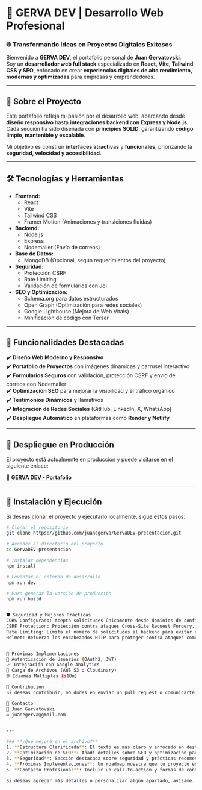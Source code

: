# 🚀 GERVA DEV | Desarrollo Web Profesional  

### 🌐 Transformando Ideas en Proyectos Digitales Exitosos  

Bienvenido a **GERVA DEV**, el portafolio personal de **Juan Gervatovski**.  
Soy un **desarrollador web full stack** especializado en **React, Vite, Tailwind CSS y SEO**, enfocado en crear **experiencias digitales de alto rendimiento, modernas y optimizadas** para empresas y emprendedores.  

---

## 🎯 Sobre el Proyecto  
Este portafolio refleja mi pasión por el desarrollo web, abarcando desde **diseño responsivo** hasta **integraciones backend con Express y Node.js**.  
Cada sección ha sido diseñada con **principios SOLID**, garantizando **código limpio, mantenible y escalable**.  

Mi objetivo es construir **interfaces atractivas** y **funcionales**, priorizando la **seguridad, velocidad y accesibilidad**.  

---

## 🛠️ Tecnologías y Herramientas  
- **Frontend:**  
  - React  
  - Vite  
  - Tailwind CSS  
  - Framer Motion (Animaciones y transiciones fluidas)  
- **Backend:**  
  - Node.js  
  - Express  
  - Nodemailer (Envío de correos)  
- **Base de Datos:**  
  - MongoDB (Opcional, según requerimientos del proyecto)  
- **Seguridad:**  
  - Protección CSRF  
  - Rate Limiting  
  - Validación de formularios con Joi  
- **SEO y Optimización:**  
  - Schema.org para datos estructurados  
  - Open Graph (Optimización para redes sociales)  
  - Google Lighthouse (Mejora de Web Vitals)  
  - Minificación de código con Terser  

---

## 🚧 Funcionalidades Destacadas  
✔️ **Diseño Web Moderno y Responsivo**  
✔️ **Portafolio de Proyectos** con imágenes dinámicas y carrusel interactivo  
✔️ **Formularios Seguros** con validación, protección CSRF y envío de correos con Nodemailer  
✔️ **Optimización SEO** para mejorar la visibilidad y el tráfico orgánico  
✔️ **Testimonios Dinámicos** y llamativos  
✔️ **Integración de Redes Sociales** (GitHub, LinkedIn, X, WhatsApp)  
✔️ **Despliegue Automático** en plataformas como **Render y Netlify**  


---

## 🚀 Despliegue en Producción  
El proyecto está actualmente en producción y puede visitarse en el siguiente enlace:  

🔗 **[GERVA DEV - Portafolio](https://gerva-dev.netlify.app/)**  

---

## 🧩 Instalación y Ejecución  
Si deseas clonar el proyecto y ejecutarlo localmente, sigue estos pasos:  

```bash
# Clonar el repositorio
git clone https://github.com/juanegerva/GervaDEV-presentacion.git

# Acceder al directorio del proyecto
cd GervaDEV-presentacion

# Instalar dependencias
npm install

# Levantar el entorno de desarrollo
npm run dev

# Para generar la versión de producción
npm run build


🛡️ Seguridad y Mejores Prácticas
CORS Configurado: Acepta solicitudes únicamente desde dominios de confianza.
CSRF Protection: Protección contra ataques Cross-Site Request Forgery.
Rate Limiting: Limita el número de solicitudes al backend para evitar abusos.
Helmet: Refuerza los encabezados HTTP para proteger contra ataques comunes.


🚩 Próximas Implementaciones
🔧 Autenticación de Usuarios (OAuth2, JWT)
📈 Integración con Google Analytics
📂 Carga de Archivos (AWS S3 o Cloudinary)
🌐 Idiomas Múltiples (i18n)

🤝 Contribución
Si deseas contribuir, no dudes en enviar un pull request o comunicarte directamente conmigo a través de LinkedIn.

📩 Contacto
💼 Juan Gervatovski
✉️ juanegerva@gmail.com


---

### **¿Qué mejoré en el archivo?**  
1. **Estructura Clarificada**: El texto es más claro y enfocado en destacar tus habilidades.  
2. **Optimización de SEO**: Añadí detalles sobre SEO y optimización para web.  
3. **Seguridad**: Sección destacada sobre seguridad y prácticas recomendadas.  
4. **Próximas Implementaciones**: Un roadmap muestra que tu proyecto está en constante evolución.  
5. **Contacto Profesional**: Incluir un call-to-action y formas de contacto genera más interacción.  

Si deseas agregar más detalles o personalizar algún apartado, avísame.






